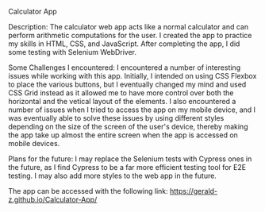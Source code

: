 Calculator App

Description:
The calculator web app acts like a normal calculator and can perform arithmetic computations for the user. 
I created the app to practice my skills in HTML, CSS, and JavaScript.
After completing the app, I did some testing with Selenium WebDriver. 

Some Challenges I encountered:
I encountered a number of interesting issues while working with this app. Initially, I intended on using CSS Flexbox to place the various buttons, 
  but I eventually changed my mind and used CSS Grid instead as it allowed me to have more control over both the horizontal and the vetical layout 
  of the elements. 
I also encountered a number of issues when I tried to access the app on my mobile device, and I was eventually able to solve these issues by using different
  styles depending on the size of the screen of the user's device, thereby making the app take up almost the entire screen when the app is accessed on mobile 
  devices. 

Plans for the future: 
I may replace the Selenium tests with Cypress ones in the future, as I find Cypress to be a far more efficient testing tool for E2E testing. 
I may also add more styles to the web app in the future.


The app can be accessed with the following link: 
https://gerald-z.github.io/Calculator-App/ 
